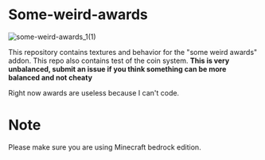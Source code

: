 # Some-weird-awards
![some-weird-awards_1(1)](https://user-images.githubusercontent.com/58362788/90551533-add87700-e1bb-11ea-9fbd-c7d809bfcf67.png)

This repository contains textures and behavior for the "some weird awards" addon. This repo also contains test of the coin system.
**This is very unbalanced, submit an issue if you think something can be more balanced and not cheaty**

Right now awards are useless because I can't code.

# Note
Please make sure you are using Minecraft bedrock edition.
